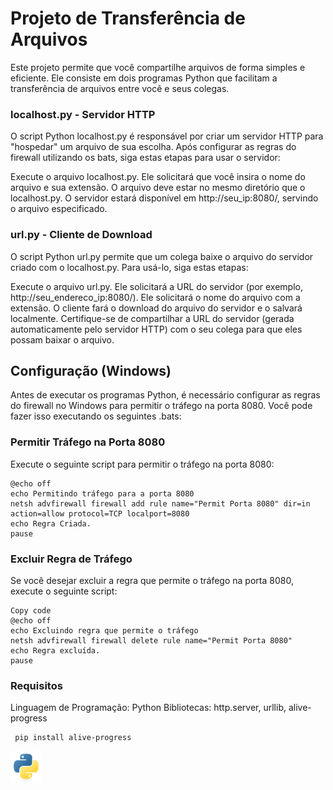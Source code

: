 # Projeto de Transferência de Arquivos

Este projeto permite que você compartilhe arquivos de forma simples e eficiente. Ele consiste em dois programas Python que facilitam a transferência de arquivos entre você e seus colegas.

### localhost.py - Servidor HTTP
O script Python localhost.py é responsável por criar um servidor HTTP  para "hospedar" um arquivo de sua escolha. Após configurar as regras do firewall utilizando os bats, siga estas etapas para usar o servidor:

Execute o arquivo localhost.py.
Ele solicitará que você insira o nome do arquivo e sua extensão.
O arquivo deve estar no mesmo diretório que o localhost.py.
O servidor estará disponível em http://seu_ip:8080/, servindo o arquivo especificado.


### url.py - Cliente de Download
O script Python url.py permite que um colega baixe o arquivo do servidor criado com o localhost.py. Para usá-lo, siga estas etapas:

Execute o arquivo url.py.
Ele solicitará a URL do servidor (por exemplo, http://seu_endereco_ip:8080/).
Ele solicitará o nome do arquivo com a extensão.
O cliente fará o download do arquivo do servidor e o salvará localmente.
Certifique-se de compartilhar a URL do servidor (gerada automaticamente pelo servidor HTTP) com o seu colega para que eles possam baixar o arquivo.
## Configuração (Windows)

Antes de executar os programas Python, é necessário configurar as regras do firewall no Windows para permitir o tráfego na porta 8080. Você pode fazer isso executando os seguintes .bats:

### Permitir Tráfego na Porta 8080

Execute o seguinte script para permitir o tráfego na porta 8080:

```batch
@echo off
echo Permitindo tráfego para a porta 8080
netsh advfirewall firewall add rule name="Permit Porta 8080" dir=in action=allow protocol=TCP localport=8080
echo Regra Criada.
pause
```
### Excluir Regra de Tráfego
Se você desejar excluir a regra que permite o tráfego na porta 8080, execute o seguinte script:

```batch
Copy code
@echo off
echo Excluindo regra que permite o tráfego
netsh advfirewall firewall delete rule name="Permit Porta 8080"
echo Regra excluída.
pause
```

### Requisitos
Linguagem de Programação: Python
Bibliotecas: http.server, urllib, alive-progress
```batch
 pip install alive-progress
```

<img align="center" alt="Python Logo" height="50" width="50" src="https://github.com/devicons/devicon/blob/master/icons/python/python-original.svg">

